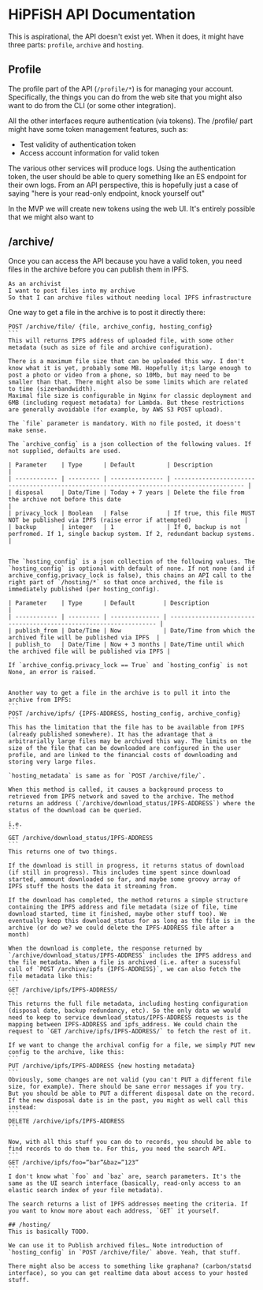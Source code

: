 # HiPFiSH API Documentation

This is aspirational, the API doesn't exist yet. When it does, it might have three parts: `profile`, `archive` and `hosting`.

## Profile

The profile part of the API (`/profile/*`) is for managing your account. Specifically, the things you can do from the web site that you might also want to do from the CLI (or some other integration).

All the other interfaces requre authentication (via tokens). The /profile/ part might have some token management features, such as:
 * Test validity of authentication token
 * Access account information for valid token

The various other services will produce logs. Using the authentication token, the user should be able to query something like an ES endpoint for their own logs. From an API perspective, this is hopefully just a case of saying "here is your read-only endpoint, knock yourself out"

In the MVP we will create new tokens using the web UI. It's entirely possible that we might also want to 

## /archive/

Once you can access the API because you have a valid token, you need files in the archive before you can publish them in IPFS.

```gherkin
As an archivist
I want to post files into my archive
So that I can archive files without needing local IPFS infrastructure
```

One way to get a file in the archive is to post it directly there:
````
POST /archive/file/ {file, archive_config, hosting_config}
```
This will returns IPFS address of uploaded file, with some other metadata (such as size of file and archive configuration).

There is a maximum file size that can be uploaded this way. I don't know what it is yet, probably some MB. Hopefully it;s large enough to post a photo or video from a phone, so 10Mb, but may need to be smaller than that. There might also be some limits which are related to time (size+bandwidth).
Maximal file size is configurable in Nginx for classic deployment and 6MB (including request metadata) for Lambda. But these restrictions are generally avoidable (for example, by AWS S3 POST upload).

The `file` parameter is mandatory. With no file posted, it doesn't make sense.

The `archive_config` is a json collection of the following values. If not supplied, defaults are used.

| Parameter    | Type      | Default         | Description                                                                                |
| ------------ | --------- | --------------- | ------------------------------------------------------------------------------------------ |
| disposal     | Date/Time | Today + 7 years | Delete the file from the archive not before this date                                      |
| privacy_lock | Boolean   | False           | If true, this file MUST NOT be published via IPFS (raise error if attempted)               |
| backup       | integer   | 1               | If 0, backup is not perfromed. If 1, single backup system. If 2, redundant backup systems. |


The `hosting_config` is a json collection of the following values. The `hosting_config` is optional with default of none. If not none (and if archive_config.privacy_lock is false), this chains an API call to the right part of `/hosting/*` so that once archived, the file is immediately published (per hosting_config).

| Parameter    | Type      | Default        | Description                                                        |
| ------------ | --------- | -------------- | ------------------------------------------------------------------ |
| publish_from | Date/Time | Now            | Date/Time from which the archived file will be published via IPFS  |
| publish_to   | Date/Time | Now + 3 months | Date/Time until which the archived file will be published via IPFS |

If `archive_config.privacy_lock == True` and `hosting_config` is not None, an error is raised.


Another way to get a file in the archive is to pull it into the archive from IPFS:
```
POST /archive/ipfs/ {IPFS-ADDRESS, hosting_config, archive_config}
```
This has the limitation that the file has to be available from IPFS (already published somewhere). It has the advantage that a arbitrarially large files may be archived this way. The limits on the size of the file that can be downloaded are configured in the user profile, and are linked to the financial costs of downloading and storing very large files.

`hosting_metadata` is same as for `POST /archive/file/`.

When this method is called, it causes a background process to retrieved from IPFS network and saved to the archive. The method returns an address (`/archive/download_status/IPFS-ADDRESS`) where the status of the download can be queried.

i.e.
```
GET /archive/download_status/IPFS-ADDRESS
```
This returns one of two things.

If the download is still in progress, it returns status of download (if still in progress). This includes time spent since download started, ammount downloaded so far, and maybe some groovy array of IPFS stuff the hosts the data it streaming from.

If the download has completed, the method returns a simple structure containing the IPFS address and file metadata (size of file, time download started, time it finished, maybe other stuff too). We eventually keep this download_status for as long as the file is in the archive (or do we? we could delete the IPFS-ADDRESS file after a month)

When the download is complete, the response returned by `/archive/download_status/IPFS-ADDRESS` includes the IPFS address and the file metadata. When a file is archived (i.e. after a sucessful call of `POST /archive/ipfs {IPFS-ADDRESS}`, we can also fetch the file metadata like this:
```
GET /archive/ipfs/IPFS-ADDRESS/
```
This returns the full file metadata, including hosting configuration (disposal date, backup redundancy, etc). So the only data we would need to keep to service download_status/IPFS-ADDRESS requests is the mapping between IPFS-ADDRESS and ipfs_address. We could chain the request to `GET /archive/ipfs/IPFS-ADDRESS/` to fetch the rest of it.

If we want to change the archival config for a file, we simply PUT new config to the archive, like this:
```
PUT /archive/ipfs/IPFS-ADDRESS {new hosting metadata}
```
Obviously, some changes are not valid (you can't PUT a different file size, for example). There should be sane error messages if you try. But you should be able to PUT a different disposal date on the record. If the new disposal date is in the past, you might as well call this instead:
```
DELETE /archive/ipfs/IPFS-ADDRESS
```

Now, with all this stuff you can do to records, you should be able to find records to do them to. For this, you need the search API.
```
GET /archive/ipfs/foo=”bar”&baz=”123”
```
I don't know what `foo` and `baz` are, search parameters. It's the same as the UI search interface (basically, read-only access to an elastic search index of your file metadata).

The search returns a list of IPFS addresses meeting the criteria. If you want to know more about each address, `GET` it yourself.

## /hosting/
This is basically TODO.

We can use it to Publish archived files… Note introduction of `hosting_config` in `POST /archive/file/` above. Yeah, that stuff.

There might also be access to something like graphana? (carbon/statsd interface), so you can get realtime data about access to your hosted stuff.

